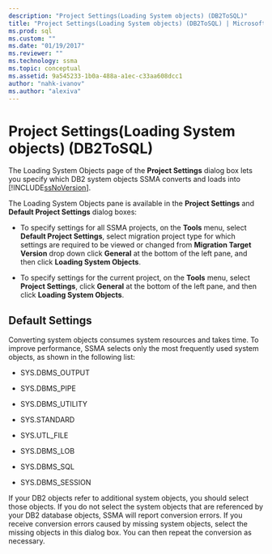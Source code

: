 ```yaml
---
description: "Project Settings(Loading System objects) (DB2ToSQL)"
title: "Project Settings(Loading System objects) (DB2ToSQL) | Microsoft Docs"
ms.prod: sql
ms.custom: ""
ms.date: "01/19/2017"
ms.reviewer: ""
ms.technology: ssma
ms.topic: conceptual
ms.assetid: 9a545233-1b0a-488a-a1ec-c33aa608dcc1
author: "nahk-ivanov"
ms.author: "alexiva"
---
```

# Project Settings(Loading System objects) (DB2ToSQL)
The Loading System Objects page of the **Project Settings** dialog box lets you specify which DB2 system objects SSMA converts and loads into [!INCLUDE[ssNoVersion](../../includes/ssnoversion-md.md)].  
  
The Loading System Objects pane is available in the **Project Settings** and **Default Project Settings** dialog boxes:  
  
-   To specify settings for all SSMA projects, on the **Tools** menu, select **Default Project Settings**, select migration project type for which settings are required to be viewed or changed from **Migration Target Version** drop down click **General** at the bottom of the left pane, and then click **Loading System Objects**.  
  
-   To specify settings for the current project, on the **Tools** menu, select **Project Settings**, click **General** at the bottom of the left pane, and then click **Loading System Objects**.  
  
## Default Settings  
Converting system objects consumes system resources and takes time. To improve performance, SSMA selects only the most frequently used system objects, as shown in the following list:  
  
-   SYS.DBMS_OUTPUT  
  
-   SYS.DBMS_PIPE  
  
-   SYS.DBMS_UTILITY  
  
-   SYS.STANDARD  
  
-   SYS.UTL_FILE  
  
-   SYS.DBMS_LOB  
  
-   SYS.DBMS_SQL  
  
-   SYS.DBMS_SESSION  
  
If your DB2 objects refer to additional system objects, you should select those objects. If you do not select the system objects that are referenced by your DB2 database objects, SSMA will report conversion errors. If you receive conversion errors caused by missing system objects, select the missing objects in this dialog box. You can then repeat the conversion as necessary.  
  
